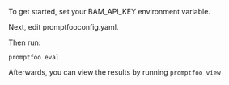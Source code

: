 To get started, set your BAM_API_KEY environment variable.

Next, edit promptfooconfig.yaml.

Then run:

```
promptfoo eval
```

Afterwards, you can view the results by running `promptfoo view`
